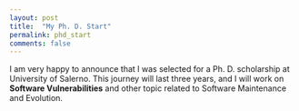 ```yaml
---
layout: post
title:  "My Ph. D. Start"
permalink: phd_start
comments: false
---
```


I am very happy to announce that I was selected for a Ph. D. scholarship at University of Salerno.
This journey will last three years, and I will work on **Software Vulnerabilities** and other topic related to Software Maintenance and Evolution.
